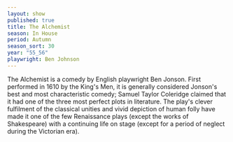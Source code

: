 ```yaml
---
layout: show
published: true
title: The Alchemist
season: In House
period: Autumn
season_sort: 30
year: "55_56"
playwright: Ben Johnson
---
```


The Alchemist is a comedy by English playwright Ben Jonson. First performed in 1610 by the King's Men, it is generally considered Jonson's best and most characteristic comedy; Samuel Taylor Coleridge claimed that it had one of the three most perfect plots in literature. The play's clever fulfilment of the classical unities and vivid depiction of human folly have made it one of the few Renaissance plays (except the works of Shakespeare) with a continuing life on stage (except for a period of neglect during the Victorian era).